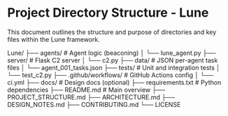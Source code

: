 # Project Directory Structure - Lune

This document outlines the structure and purpose of directories and key files within the Lune framework.

Lune/
├── agents/                # Agent logic (beaconing)
│   └── lune_agent.py
├── server/                # Flask C2 server
│   └── c2.py
├── data/                  # JSON per-agent task files
│   └── agent_001_tasks.json
├── tests/                 # Unit and integration tests
│   └── test_c2.py
├── .github/workflows/     # GitHub Actions config
│   └── ci.yml
├── docs/                  # Design docs (optional)
├── requirements.txt       # Python dependencies
├── README.md              # Main overview
├── PROJECT_STRUCTURE.md
├── ARCHITECTURE.md
├── DESIGN_NOTES.md
├── CONTRIBUTING.md
└── LICENSE

